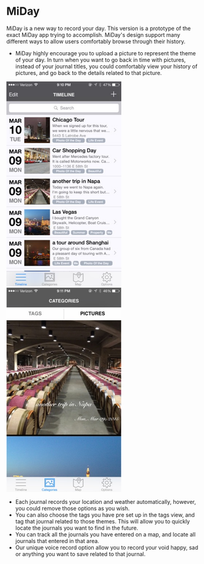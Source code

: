 # MiDay
MiDay is a new way to record your day. This version is a prototype of the exact MiDay app trying to accomplish. MiDay's design support many different ways to allow users comfortably browse through their history. 

- MiDay highly encourage you to upload a picture to represent the theme of your day. In turn when you want to go back in time with pictures, instead of your journal titles, you could comfortably view your history of pictures, and go back to the details related to that picture.

<img src="https://github.com/xctom/MiDay/blob/master/img/Screen-Shot-MainMenu.png" width="300" />
<img src="https://github.com/xctom/MiDay/blob/master/img/Screen-Shot-Gallery.png" width="300" />

- Each journal records your location and weather automatically, however, you could remove those options as you wish. 
- You can also choose the tags you have pre set up in the tags view, and tag that journal related to those themes. This will allow you to quickly locate the journals you want to find in the future. 
- You can track all the journals you have entered on a map, and locate all journals that entered in that area.
- Our unique voice record option allow you to record your void happy, sad or anything you want to save related to that journal.
